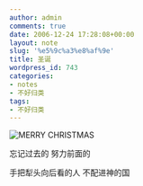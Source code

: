 ```yaml
---
author: admin
comments: true
date: 2006-12-24 17:28:08+00:00
layout: note
slug: '%e5%9c%a3%e8%af%9e'
title: 圣诞
wordpress_id: 743
categories:
- notes
- 不好归类
tags:
- 不好归类
---
```


![MERRY CHRISTMAS](http://farm1.static.flickr.com/40/77092235_77029177bc_m.jpg)

忘记过去的
努力前面的

手把犁头向后看的人
不配进神的国
